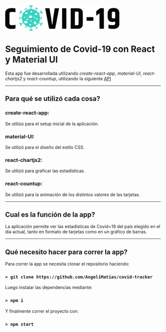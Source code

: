 ![Logo](/src/assets/logo.png)
# Seguimiento de Covid-19 con React y Material UI
Esta app fue desarrollada utilizando *create-react-app*, *material-UI*, *react-chartjs2* y *react-countup*, utilizando la siguiente [API](https://covid19.mathdro.id/api)

-----------------------

## **Para qué se utilizó cada cosa?**

### **create-react-app**:

Se utilizo para el setup inicial de la aplicación.

### **material-UI**:

Se utilizó para el diseño del estilo CSS. 

### **react-chartjs2**:
Se utilizó para graficar las estadísticas.

### **react-countup**:
Se utilizó para la animación de los distintos valores de las tarjetas.

-----------------------

## Cual es la función de la app?
La aplicación permite ver las estadísticas de Covid=19 del país elegido en el día actual, tanto en formato de tarjetas como en un gráfico de barras.

-----------------------

## Qué necesito hacer para correr la app?

Para correr la app se necesita clonar el repositorio haciendo:
### `> git clone https://github.com/AngeliMatias/covid-tracker` 

Luego instalar las dependencias mediante:
### `> npm i`

Y finalmente correr el proyecto con:
### `> npm start`